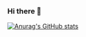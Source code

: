 ### Hi there 👋

[![Anurag's GitHub stats](https://github-readme-stats.vercel.app/api?username=HebaAl-Roub)](https://github.com/anuraghazra/github-readme-stats)


<!--
**HebaAl-Roub/HebaAl-Roub** is a ✨ _special_ ✨ repository because its `README.md` (this file) appears on your GitHub profile.

Here are some ideas to get you started:

- 🔭 I’m currently working on ...
- 🌱 I’m currently learning ...
- 👯 I’m looking to collaborate on ...
- 🤔 I’m looking for help with ...
- 💬 Ask me about ...
- 📫 How to reach me: ...
- 😄 Pronouns: ...
- ⚡ Fun fact: ...
-->
